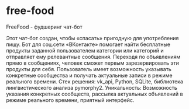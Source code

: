 # free-food
FreeFood - фудшеринг чат-бот

Этот чат-бот создан, чтобы «спасать» пригодную для употребления пищу. Бот для соц.сети «ВКонтакте» помогает найти бесплатные продукты заданной пользователем категории или категорий и отправляет ему релевантные сообщения. Переходя по объявлениям прямо в сообщениях, человек сможет первым зарезервировать эти продукты для себя. Пользователь имеет возможность указывать конкретные сообщества и получать актуальные записи в режиме реального времени.
Стек решения: vk_api, Python, SQLite, библиотека лингвистического анализа pymorphy2.
Уникальность: Возможность указания конкретных сообществ, рассылка актуальных объявлений в режиме реального времени, приятный интерфейс.
